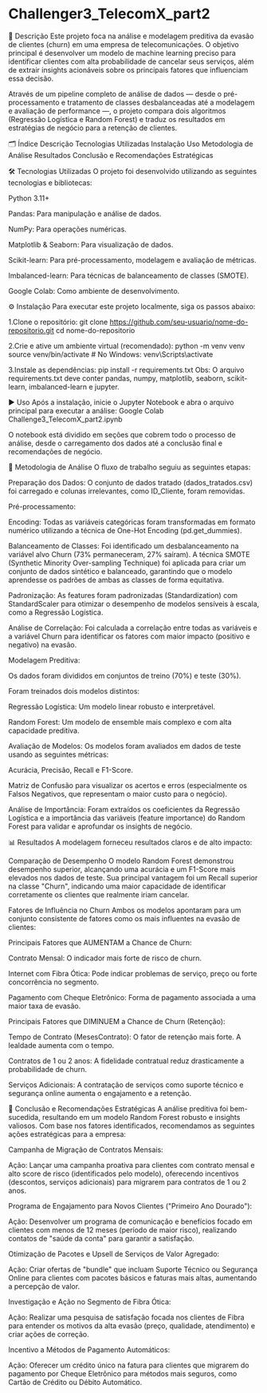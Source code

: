 # Challenger3_TelecomX_part2

📖 Descrição
Este projeto foca na análise e modelagem preditiva da evasão de clientes (churn) em uma empresa de telecomunicações. O objetivo principal é desenvolver um modelo de machine learning preciso para identificar clientes com alta probabilidade de cancelar seus serviços, além de extrair insights acionáveis sobre os principais fatores que influenciam essa decisão.

Através de um pipeline completo de análise de dados — desde o pré-processamento e tratamento de classes desbalanceadas até a modelagem e avaliação de performance —, o projeto compara dois algoritmos (Regressão Logística e Random Forest) e traduz os resultados em estratégias de negócio para a retenção de clientes.

🗂️ Índice
Descrição
Tecnologias Utilizadas
Instalação
Uso
Metodologia de Análise
Resultados
Conclusão e Recomendações Estratégicas

🛠️ Tecnologias Utilizadas
O projeto foi desenvolvido utilizando as seguintes tecnologias e bibliotecas:

Python 3.11+

Pandas: Para manipulação e análise de dados.

NumPy: Para operações numéricas.

Matplotlib & Seaborn: Para visualização de dados.

Scikit-learn: Para pré-processamento, modelagem e avaliação de métricas.

Imbalanced-learn: Para técnicas de balanceamento de classes (SMOTE).

Google Colab: Como ambiente de desenvolvimento.

⚙️ Instalação
Para executar este projeto localmente, siga os passos abaixo:

1.Clone o repositório:
git clone https://github.com/seu-usuario/nome-do-repositorio.git
cd nome-do-repositorio

2.Crie e ative um ambiente virtual (recomendado):
python -m venv venv
source venv/bin/activate  # No Windows: venv\Scripts\activate

3.Instale as dependências:
pip install -r requirements.txt
Obs: O arquivo requirements.txt deve conter pandas, numpy, matplotlib, seaborn, scikit-learn, imbalanced-learn e jupyter.

▶️ Uso
Após a instalação, inicie o Jupyter Notebook e abra o arquivo principal para executar a análise:
Google Colab Challenge3_TelecomX_part2.ipynb

O notebook está dividido em seções que cobrem todo o processo de análise, desde o carregamento dos dados até a conclusão final e recomendações de negócio.

🔬 Metodologia de Análise
O fluxo de trabalho seguiu as seguintes etapas:

Preparação dos Dados: O conjunto de dados tratado (dados_tratados.csv) foi carregado e colunas irrelevantes, como ID_Cliente, foram removidas.

Pré-processamento:

Encoding: Todas as variáveis categóricas foram transformadas em formato numérico utilizando a técnica de One-Hot Encoding (pd.get_dummies).

Balanceamento de Classes: Foi identificado um desbalanceamento na variável alvo Churn (73% permaneceram, 27% saíram). A técnica SMOTE (Synthetic Minority Over-sampling Technique) foi aplicada para criar um conjunto de dados sintético e balanceado, garantindo que o modelo aprendesse os padrões de ambas as classes de forma equitativa.

Padronização: As features foram padronizadas (Standardization) com StandardScaler para otimizar o desempenho de modelos sensíveis à escala, como a Regressão Logística.

Análise de Correlação: Foi calculada a correlação entre todas as variáveis e a variável Churn para identificar os fatores com maior impacto (positivo e negativo) na evasão.

Modelagem Preditiva:

Os dados foram divididos em conjuntos de treino (70%) e teste (30%).

Foram treinados dois modelos distintos:

Regressão Logística: Um modelo linear robusto e interpretável.

Random Forest: Um modelo de ensemble mais complexo e com alta capacidade preditiva.

Avaliação de Modelos: Os modelos foram avaliados em dados de teste usando as seguintes métricas:

Acurácia, Precisão, Recall e F1-Score.

Matriz de Confusão para visualizar os acertos e erros (especialmente os Falsos Negativos, que representam o maior custo para o negócio).

Análise de Importância: Foram extraídos os coeficientes da Regressão Logística e a importância das variáveis (feature importance) do Random Forest para validar e aprofundar os insights de negócio.

📊 Resultados
A modelagem forneceu resultados claros e de alto impacto:

Comparação de Desempenho
O modelo Random Forest demonstrou desempenho superior, alcançando uma acurácia e um F1-Score mais elevados nos dados de teste. Sua principal vantagem foi um Recall superior na classe "Churn", indicando uma maior capacidade de identificar corretamente os clientes que realmente iriam cancelar.

Fatores de Influência no Churn
Ambos os modelos apontaram para um conjunto consistente de fatores como os mais influentes na evasão de clientes:

Principais Fatores que AUMENTAM a Chance de Churn:

Contrato Mensal: O indicador mais forte de risco de churn.

Internet com Fibra Ótica: Pode indicar problemas de serviço, preço ou forte concorrência no segmento.

Pagamento com Cheque Eletrônico: Forma de pagamento associada a uma maior taxa de evasão.

Principais Fatores que DIMINUEM a Chance de Churn (Retenção):

Tempo de Contrato (MesesContrato): O fator de retenção mais forte. A lealdade aumenta com o tempo.

Contratos de 1 ou 2 anos: A fidelidade contratual reduz drasticamente a probabilidade de churn.

Serviços Adicionais: A contratação de serviços como suporte técnico e segurança online aumenta o engajamento e a retenção.

🚀 Conclusão e Recomendações Estratégicas
A análise preditiva foi bem-sucedida, resultando em um modelo Random Forest robusto e insights valiosos. Com base nos fatores identificados, recomendamos as seguintes ações estratégicas para a empresa:

Campanha de Migração de Contratos Mensais:

Ação: Lançar uma campanha proativa para clientes com contrato mensal e alto score de risco (identificados pelo modelo), oferecendo incentivos (descontos, serviços adicionais) para migrarem para contratos de 1 ou 2 anos.

Programa de Engajamento para Novos Clientes ("Primeiro Ano Dourado"):

Ação: Desenvolver um programa de comunicação e benefícios focado em clientes com menos de 12 meses (período de maior risco), realizando contatos de "saúde da conta" para garantir a satisfação.

Otimização de Pacotes e Upsell de Serviços de Valor Agregado:

Ação: Criar ofertas de "bundle" que incluam Suporte Técnico ou Segurança Online para clientes com pacotes básicos e faturas mais altas, aumentando a percepção de valor.

Investigação e Ação no Segmento de Fibra Ótica:

Ação: Realizar uma pesquisa de satisfação focada nos clientes de Fibra para entender os motivos da alta evasão (preço, qualidade, atendimento) e criar ações de correção.

Incentivo a Métodos de Pagamento Automáticos:

Ação: Oferecer um crédito único na fatura para clientes que migrarem do pagamento por Cheque Eletrônico para métodos mais seguros, como Cartão de Crédito ou Débito Automático.




